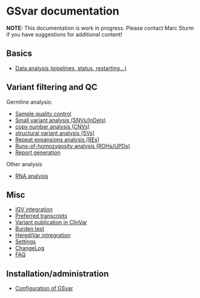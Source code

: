 # GSvar documentation

**NOTE:** This documentation is work in progress. Please contact Marc Sturm if you have suggestions for additional content!

## Basics

- [Data analysis (pipelines, status, restarting...)](data_analysis.md)

## Variant filtering and QC

Germline analysis:  

- [Sample quality control](sample_quality_control.md)
- [Small variant analysis (SNVs/InDels)](variant_filtering.md)
- [copy number analysis (CNVs)](cnv_analysis.md)
- [structural variant analysis (SVs)](sv_analysis.md)
- [Repeat expansions analysis (REs)](repeat_expansion_view.md)
- [Runs-of-homozygosity analysis (ROHs/UPDs)](roh_analysis.md)
- [Report generation](report_generation.md)

Other analysis

- [RNA analysis](rna_analysis.md)

## Misc

- [IGV integration](igv_integration.md)
- [Preferred transcripts](preferred_transcripts.md)
- [Variant publication in ClinVar](variant_publication.md)
- [Burden test](burden_test.md)
- [HerediVar intregration](heredivar.md)
- [Settings](settings.md)
- [ChangeLog](changelog.md)
- [FAQ](faq.md)

## Installation/administration

- [Configuration of GSvar](configuration.md)
